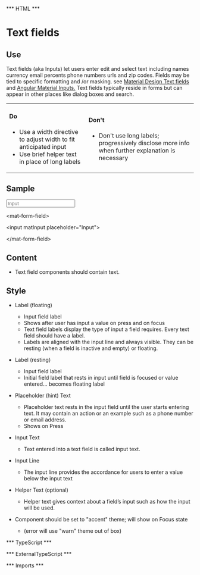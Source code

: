 *** HTML ***

# Text fields

## Use
Text fields (aka Inputs) let users enter edit and select text including names currency email percents phone numbers urls and zip codes. Fields may be tied to specific formatting and /or masking. see [Material Design Text fields](https://material.io/guidelines/components/text-fields.html) and [Angular Material Inputs.](https://material.angular.io/components/input/overview) Text fields typically reside in forms but can appear in other places like dialog boxes and search.

<table>
<tbody>
<tr>
<td>
<h4 id="do">Do</h4>

* Use a width directive to adjust width to fit anticipated input 
* Use brief helper text in place of long labels
    
</td>
<td>
<h4 id="dont">Don't</h4>

* Don't use long labels; progressively disclose more info when further explanation is necessary
    
</td>
</tr>
</tbody>
</table>

## Sample
<mat-tab-group>
    <mat-tab label="Component Sample">
        <mat-form-field>
            <input matInput placeholder="Input">
        </mat-form-field>
    </mat-tab>
    <mat-tab label="HTML">
        <p>&lt;mat-form-field&gt;</p>
        <p>    &lt;input matInput placeholder=&quot;Input&quot;&gt;</p>
        <p>&lt;/mat-form-field&gt;</p>
    </mat-tab>
</mat-tab-group>

## Content

* Text field components should contain text. 

## Style
* Label (floating)
    * Input field label   
    * Shows after user has input a value on press and on focus
    * Text field labels display the type of input a field requires. Every text field should have a label.
    * Labels are aligned with the input line and always visible. They can be resting (when a field is inactive and empty) or floating.

* Label (resting)
    * Input field label   
    * Initial field label that rests in input until field is focused or value entered... becomes floating label

* Placeholder (hint) Text
    * Placeholder text rests in the input field until the user starts entering text. It may contain an action or an example such as a phone number or email address.
    * Shows on Press

* Input Text
    * Text entered into a text field is called input text.
   
* Input Line
    * The input line provides the accordance for users to enter a value below the input text
        
* Helper Text (optional)
    * Helper text gives context about a field’s input such as how the input will be used.
        
* Component should be set to "accent" theme; will show on Focus state
    * (error will use "warn" theme out of box)
    

*** TypeScript *** 

*** ExternalTypeScript ***

*** Imports ***